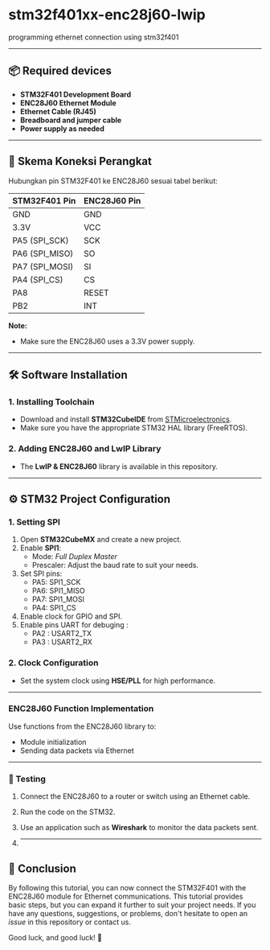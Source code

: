 # stm32f401xx-enc28j60-lwip
programming ethernet connection using stm32f401

---

## 📦 Required devices
- **STM32F401 Development Board**
- **ENC28J60 Ethernet Module**
- **Ethernet Cable (RJ45)**
- **Breadboard and jumper cable**
- **Power supply as needed**

---

## 🔌 Skema Koneksi Perangkat
Hubungkan pin STM32F401 ke ENC28J60 sesuai tabel berikut:

| **STM32F401 Pin** | **ENC28J60 Pin** |
|--------------------|------------------|
| GND                | GND             |
| 3.3V               | VCC             |
| PA5 (SPI_SCK)      | SCK             |
| PA6 (SPI_MISO)     | SO              |
| PA7 (SPI_MOSI)     | SI              |
| PA4 (SPI_CS)       | CS              |
| PA8                | RESET           |
| PB2                | INT             |

**Note:**
- Make sure the ENC28J60 uses a 3.3V power supply.

---

## 🛠️ Software Installation

### 1. **Installing Toolchain**
- Download and install **STM32CubeIDE** from [STMicroelectronics](https://www.st.com).
- Make sure you have the appropriate STM32 HAL library (FreeRTOS).
  
### 2. **Adding ENC28J60 and LwIP Library**
- The **LwIP & ENC28J60** library is available in this repository. 

---

## ⚙️ STM32 Project Configuration

### 1. **Setting SPI**
1. Open **STM32CubeMX** and create a new project.
2. Enable **SPI1**:
   - Mode: *Full Duplex Master*
   - Prescaler: Adjust the baud rate to suit your needs.
3. Set SPI pins:
   - PA5: SPI1_SCK
   - PA6: SPI1_MISO
   - PA7: SPI1_MOSI
   - PA4: SPI1_CS
4. Enable clock for GPIO and SPI.
5. Enable pins UART for debuging :
   - PA2 : USART2_TX
   - PA3 : USART2_RX

   
### 2. **Clock Configuration**
- Set the system clock using **HSE/PLL** for high performance.

---

### ENC28J60 Function Implementation

Use functions from the ENC28J60 library to:

- Module initialization
- Sending data packets via Ethernet

---

### 🧪 Testing

1. Connect the ENC28J60 to a router or switch using an Ethernet cable.
2. Run the code on the STM32.
3. Use an application such as **Wireshark** to monitor the data packets sent.

4. ---

## 🎉 Conclusion

By following this tutorial, you can now connect the STM32F401 with the ENC28J60 module for Ethernet communications. This tutorial provides basic steps, but you can expand it further to suit your project needs. If you have any questions, suggestions, or problems, don't hesitate to open an *issue* in this repository or contact us.

Good luck, and good luck! 🚀
